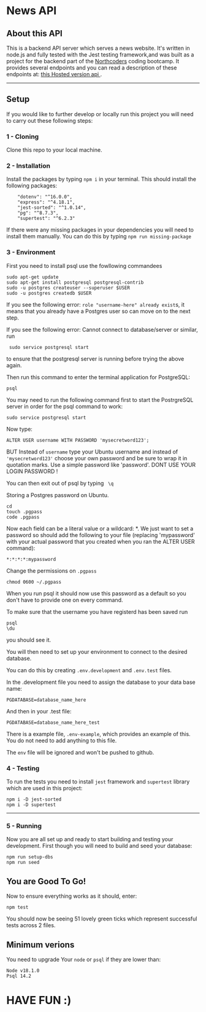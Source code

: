 # News API

## About this API

This is a backend API server which serves a news website. It's written in node.js and fully tested with the Jest testing framework,and was built as a project for the backend part of the [Northcoders](https://northcoders.com/) coding bootcamp. It provides several endpoints and you can read a description of these endpoints at: [this Hosted version api ](https://redcar-news.herokuapp.com/api).

---

## Setup

If you would like to further develop or locally run this project you will need to carry out these following steps:

### 1 - Cloning

Clone this repo to your local machine.

### 2 - Installation

Install the packages by typing `npm i` in your terminal. This should install the following packages:

```
    "dotenv": "^16.0.0",
    "express": "^4.18.1",
    "jest-sorted": "^1.0.14",
    "pg": "^8.7.3",
    "supertest": "^6.2.3"
```

If there were any missing packages in your dependencies you will need to install them manually. You can do this by typing `npm run missing-package `

### 3 - Environment

First you need to install psql use the fowllowing commandees

```
sudo apt-get update
sudo apt-get install postgresql postgresql-contrib
sudo -u postgres createuser --superuser $USER
sudo -u postgres createdb $USER
```

If you see the following error: `role "username-here" already exist`s, it means that you already have a Postgres user so can move on to the next step.

If you see the following error: Cannot connect to database/server or similar, run

```
 sudo service postgresql start
```

to ensure that the postgresql server is running before trying the above again.

Then run this command to enter the terminal application for PostgreSQL:

`psql`

You may need to run the following command first to start the PostrgreSQL server in order for the psql command to work:

```
sudo service postgresql start
```

Now type:

```
ALTER USER username WITH PASSWORD 'mysecretword123';
```

BUT Instead of `username` type your Ubuntu username and instead of `'mysecretword123'` choose your own password and be sure to wrap it in quotation marks. Use a simple password like 'password'. DONT USE YOUR LOGIN PASSWORD !

You can then exit out of psql by typing
` \q`

Storing a Postgres password on Ubuntu.

```
cd
touch .pgpass
code .pgpass
```

Now each field can be a literal value or a wildcard: \*. We just want to set a password so should add the following to your file (replacing 'mypassword' with your actual password that you created when you ran the ALTER USER command):

```
*:*:*:*:mypassword
```

Change the permissions on `.pgpass`

```
chmod 0600 ~/.pgpass
```

When you run psql it should now use this password as a default so you don't have to provide one on every command.

To make sure that the username you have registerd has been saved run

```
psql
\du
```

you should see it.

<!--  -->

You will then need to set up your environment to connect to the desired database.

You can do this by creating `.env.development` and `.env.test` files.

In the .development file you need to assign the database to your data base name:

```
PGDATABASE=database_name_here
```

And then in your .test file:

```
PGDATABASE=database_name_here_test
```

There is a example file, `.env-example`, which provides an example of this. You do not need to add anything to this file.

The `env` file will be ignored and won't be pushed to github.

### 4 - Testing

To run the tests you need to install `jest` framework and `supertest` library which are used in this project:

```
npm i -D jest-sorted
npm i -D supertest
```

---

### 5 - Running

Now you are all set up and ready to start building and testing your development. First though you will need to build and seed your database:

```
npm run setup-dbs
npm run seed

```

## You are Good To Go!

Now to ensure everything works as it should, enter:

`npm test `

You should now be seeing 51 lovely green ticks which represent successful tests across 2 files.

## Minimum verions

You need to upgrade Your `node` or `psql` if they are lower than:

```
Node v18.1.0
Psql 14.2
```

# HAVE FUN :)

